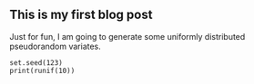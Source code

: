 ## This is my first blog post

Just for fun, I am going to generate some uniformly distributed pseudorandom variates.

```{r, echo=TRUE}
set.seed(123)
print(runif(10))
```
